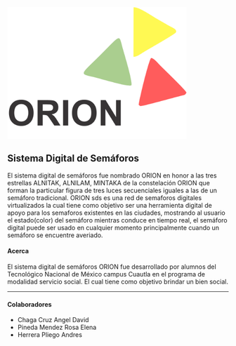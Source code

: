<img src="src/panel/img/orion_black.png" height="300" />

## Sistema Digital de Semáforos


El sistema digital de semáforos fue nombrado ORION en honor a las tres estrellas ALNITAK, ALNILAM, MINTAKA de la constelación ORION que forman la particular figura de tres luces secuenciales iguales a las de un semáforo tradicional.
ORION sds es una red de semaforos digitales virtualizados la cual tiene como objetivo ser una herramienta digital de apoyo para los semaforos existentes en las ciudades, mostrando al usuario el estado(color) del semáforo mientras conduce en tiempo real, el semáforo digital puede ser usado en cualquier momento principalmente cuando un semáforo se encuentre averiado.


#### Acerca

El sistema digital de semáforos ORION fue desarrollado por alumnos del Tecnológico Nacional de México campus Cuautla
en el programa de modalidad servicio social. El cual tiene como objetivo brindar un bien social.

---

#### Colaboradores

* Chaga Cruz Angel David
* Pineda Mendez Rosa Elena
* Herrera Pliego Andres